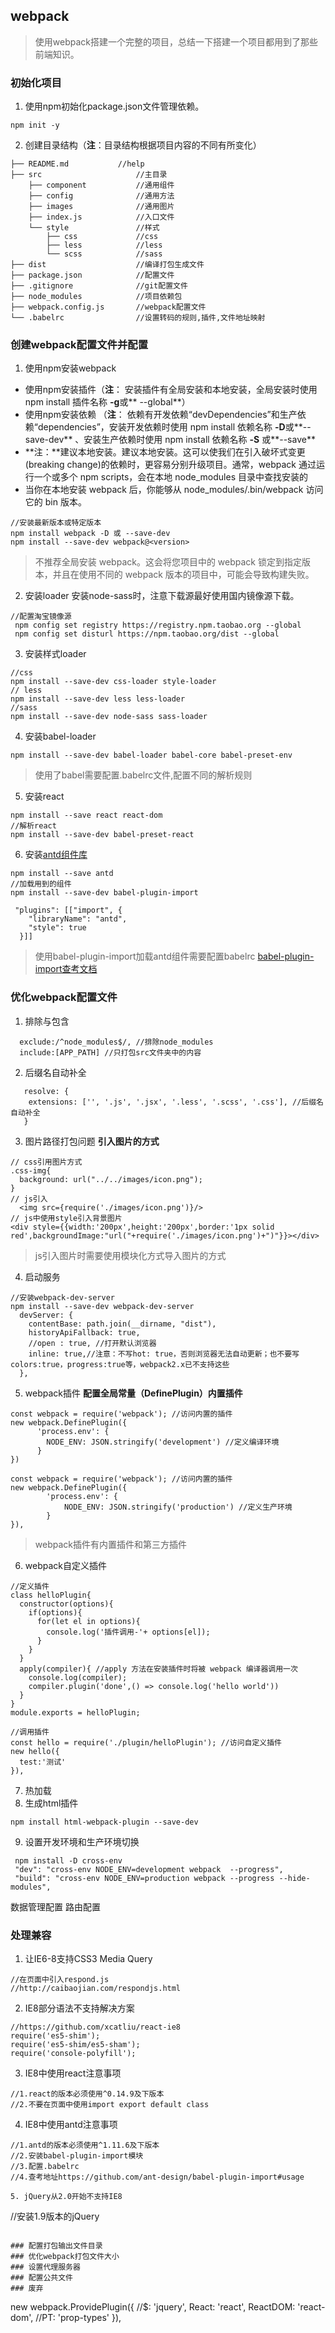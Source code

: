 ## webpack
> 使用webpack搭建一个完整的项目，总结一下搭建一个项目都用到了那些前端知识。

### 初始化项目
1. 使用npm初始化package.json文件管理依赖。
```
npm init -y
```
2. 创建目录结构（**注**：目录结构根据项目内容的不同有所变化）
```
├── README.md           //help
├── src                     //主目录
	├── component           //通用组件
	├── config              //通用方法
	├── images              //通用图片
	├── index.js            //入口文件
	└── style               //样式
	    ├── css             //css
	    ├── less            //less
	    └── scss            //sass
├── dist                    //编译打包生成文件
├── package.json            //配置文件
├── .gitignore              //git配置文件
├── node_modules            //项目依赖包
├── webpack.config.js       //webpack配置文件
└── .babelrc                //设置转码的规则,插件,文件地址映射
```

### 创建webpack配置文件并配置

1. 使用npm安装webpack
- 使用npm安装插件（**注**： 安装插件有全局安装和本地安装，全局安装时使用 npm install 插件名称 **-g**或** --global**）
- 使用npm安装依赖 （**注**： 依赖有开发依赖“devDependencies”和生产依赖“dependencies”，安装开发依赖时使用 npm install 依赖名称 **-D**或**--save-dev** 、安装生产依赖时使用 npm install 依赖名称 **-S** 或**--save**
- **注：**建议本地安装。建议本地安装。这可以使我们在引入破坏式变更(breaking change)的依赖时，更容易分别升级项目。通常，webpack 通过运行一个或多个 npm scripts，会在本地 node_modules 目录中查找安装的 
- 当你在本地安装 webpack 后，你能够从 node_modules/.bin/webpack 访问它的 bin 版本。
```
//安装最新版本或特定版本
npm install webpack -D 或 --save-dev
npm install --save-dev webpack@<version>
```
> 不推荐全局安装 webpack。这会将您项目中的 webpack 锁定到指定版本，并且在使用不同的 webpack 版本的项目中，可能会导致构建失败。

2. 安装loader
安装node-sass时，注意下载源最好使用国内镜像源下载。
```
//配置淘宝镜像源
 npm config set registry https://registry.npm.taobao.org --global
 npm config set disturl https://npm.taobao.org/dist --global   
```
3. 安装样式loader
```
//css
npm install --save-dev css-loader style-loader
// less
npm install --save-dev less less-loader
//sass
npm install --save-dev node-sass sass-loader
```
4. 安装babel-loader
```
npm install --save-dev babel-loader babel-core babel-preset-env
```
> 使用了babel需要配置.babelrc文件,配置不同的解析规则
5. 安装react
```
npm install --save react react-dom 
//解析react
npm install --save-dev babel-preset-react 
```
6. 安装[antd组件库](https://ant.design/docs/react/introduce-cn)
```
npm install --save antd 
//加载用到的组件
npm install --save-dev babel-plugin-import
```
```
 "plugins": [["import", {
    "libraryName": "antd",
    "style": true
  }]]
```
> 使用babel-plugin-import加载antd组件需要配置babelrc [babel-plugin-import查考文档](https://github.com/ant-design/babel-plugin-import)

### 优化webpack配置文件
1. 排除与包含
```
  exclude:/^node_modules$/, //排除node_modules
  include:[APP_PATH] //只打包src文件夹中的内容
```
2. 后缀名自动补全
```
   resolve: {
    extensions: ['', '.js', '.jsx', '.less', '.scss', '.css'], //后缀名自动补全
   }
```
3. 图片路径打包问题
**引入图片的方式**
```
// css引用图片方式
.css-img{
  background: url("../../images/icon.png");
}
// js引入
  <img src={require('./images/icon.png')}/>
// js中使用style引入背景图片
<div style={{width:'200px',height:'200px',border:'1px solid red',backgroundImage:"url("+require('./images/icon.png')+")"}}></div>  
```
> js引入图片时需要使用模块化方式导入图片的方式

4. 启动服务
```
//安装webpack-dev-server 
npm install --save-dev webpack-dev-server
  devServer: {
    contentBase: path.join(__dirname, "dist"),
    historyApiFallback: true,
    //open : true, //打开默认浏览器
    inline: true,//注意：不写hot: true，否则浏览器无法自动更新；也不要写colors:true，progress:true等，webpack2.x已不支持这些
  },
```
5. webpack插件
**配置全局常量（DefinePlugin）内置插件**
```
const webpack = require('webpack'); //访问内置的插件
new webpack.DefinePlugin({
      'process.env': {
        NODE_ENV: JSON.stringify('development') //定义编译环境
      }
})
```
```
const webpack = require('webpack'); //访问内置的插件
new webpack.DefinePlugin({
        'process.env': {
            NODE_ENV: JSON.stringify('production') //定义生产环境
        }
}),
```
> webpack插件有内置插件和第三方插件

6. webpack自定义插件
```
//定义插件
class helloPlugin{
  constructor(options){
    if(options){
      for(let el in options){
        console.log('插件调用-'+ options[el]);
      }
    }
  }
  apply(compiler){ //apply 方法在安装插件时将被 webpack 编译器调用一次
    console.log(compiler);
    compiler.plugin('done',() => console.log('hello world'))
  }
}
module.exports = helloPlugin;
```
```
//调用插件
const hello = require('./plugin/helloPlugin'); //访问自定义插件
new hello({
  test:'测试'
}),
```
7. 热加载
8. 生成html插件
```
npm install html-webpack-plugin --save-dev
```
9. 设置开发环境和生产环境切换
```
 npm install -D cross-env
 "dev": "cross-env NODE_ENV=development webpack  --progress",
 "build": "cross-env NODE_ENV=production webpack --progress --hide-modules",
```

数据管理配置 
路由配置
### 处理兼容
1. 让IE6-8支持CSS3 Media Query
```
//在页面中引入respond.js
//http://caibaojian.com/respondjs.html
```
2. IE8部分语法不支持解决方案
```
//https://github.com/xcatliu/react-ie8
require('es5-shim');
require('es5-shim/es5-sham');
require('console-polyfill');
```
3. IE8中使用react注意事项
```
//1.react的版本必须使用^0.14.9及下版本
//2.不要在页面中使用import export default class
```
4. IE8中使用antd注意事项
```
//1.antd的版本必须使用^1.11.6及下版本
//2.安装babel-plugin-import模块 
//3.配置.babelrc 
//4.查考地址https://github.com/ant-design/babel-plugin-import#usage

5. jQuery从2.0开始不支持IE8
```
//安装1.9版本的jQuery
```

### 配置打包输出文件目录
### 优化webpack打包文件大小
### 设置代理服务器
### 配置公共文件
### 废弃
```
  new webpack.ProvidePlugin({
    //$: 'jquery',
    React: 'react',
    ReactDOM: 'react-dom',
    //PT: 'prop-types'
  }),
```